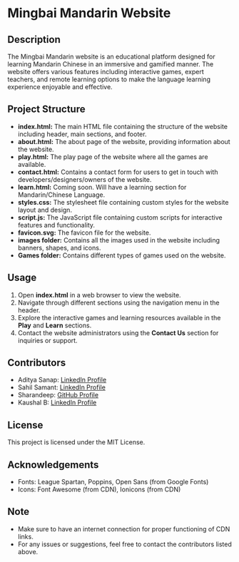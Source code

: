 # Mingbai Mandarin Website

## Description

The Mingbai Mandarin website is an educational platform designed for learning Mandarin Chinese in an immersive and gamified manner. The website offers various features including interactive games, expert teachers, and remote learning options to make the language learning experience enjoyable and effective.

## Project Structure

- **index.html:** The main HTML file containing the structure of the website including header, main sections, and footer.
- **about.html:** The about page of the website, providing information about the website.
- **play.html:** The play page of the website where all the games are available.
- **contact.html:** Contains a contact form for users to get in touch with developers/designers/owners of the website.
- **learn.html:** Coming soon. Will have a learning section for Mandarin/Chinese Language.
- **styles.css:** The stylesheet file containing custom styles for the website layout and design.
- **script.js:** The JavaScript file containing custom scripts for interactive features and functionality.
- **favicon.svg:** The favicon file for the website.
- **images folder:** Contains all the images used in the website including banners, shapes, and icons.
- **Games folder:** Contains different types of games used on the website.

## Usage

1. Open **index.html** in a web browser to view the website.
2. Navigate through different sections using the navigation menu in the header.
3. Explore the interactive games and learning resources available in the **Play** and **Learn** sections.
4. Contact the website administrators using the **Contact Us** section for inquiries or support.

## Contributors

- Aditya Sanap: [LinkedIn Profile](https://www.linkedin.com/in/aditya-sanap-ams1821/)
- Sahil Samant: [LinkedIn Profile](https://www.linkedin.com/in/sahil-samant-9141181b2/?utm_source=share&utm_campaign=share_via&utm_content=profile&utm_medium=ios_app)
- Sharandeep: [GitHub Profile](https://github.com/DemonKing680)
- Kaushal B: [LinkedIn Profile](https://www.linkedin.com/in/kaushal-b-5a8890254/)

## License

This project is licensed under the MIT License.

## Acknowledgements

- Fonts: League Spartan, Poppins, Open Sans (from Google Fonts)
- Icons: Font Awesome (from CDN), Ionicons (from CDN)

## Note

- Make sure to have an internet connection for proper functioning of CDN links.
- For any issues or suggestions, feel free to contact the contributors listed above.